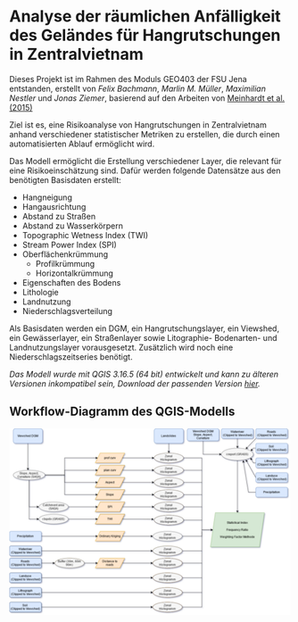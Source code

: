 # Analyse der räumlichen Anfälligkeit des Geländes für Hangrutschungen in Zentralvietnam

Dieses Projekt ist im Rahmen des Moduls GEO403 der FSU Jena entstanden, erstellt von *Felix Bachmann*, *Marlin M. Müller*, 
*Maximilian Nestler* und *Jonas Ziemer*, basierend auf den Arbeiten von [Meinhardt et al. (2015)](https://www.sciencedirect.com/science/article/abs/pii/S0169555X15000276?via%3Dihub)

Ziel ist es, eine Risikoanalyse von Hangrutschungen in Zentralvietnam anhand verschiedener statistischer Metriken zu 
erstellen, die durch einen automatisierten Ablauf ermöglicht wird.

Das Modell ermöglicht die Erstellung verschiedener Layer, die relevant für eine Risikoeinschätzung sind. Dafür werden
folgende Datensätze aus den benötigten Basisdaten erstellt:
* Hangneigung
* Hangausrichtung
* Abstand zu Straßen
* Abstand zu Wasserkörpern
* Topographic Wetness Index (TWI)
* Stream Power Index (SPI)
* Oberflächenkrümmung
    * Profilkrümmung 
    * Horizontalkrümmung
* Eigenschaften des Bodens
* Lithologie
* Landnutzung
* Niederschlagsverteilung

Als Basisdaten werden ein DGM, ein Hangrutschungslayer, ein Viewshed, ein Gewässerlayer, ein Straßenlayer sowie Litographie- 
Bodenarten- und Landnutzungslayer vorausgesetzt. Zusätzlich wird noch eine Niederschlagszeitseries benötigt.

*Das Modell wurde mit QGIS 3.16.5 (64 bit) entwickelt und kann zu älteren Versionen inkompatibel sein, Download der 
passenden Version [hier](https://qgis.org/downloads/QGIS-OSGeo4W-3.16.5-1-Setup-x86_64.exe).*

## Workflow-Diagramm des QGIS-Modells
![Workflow_chart](Model_Workflow/403_workflow.png)

